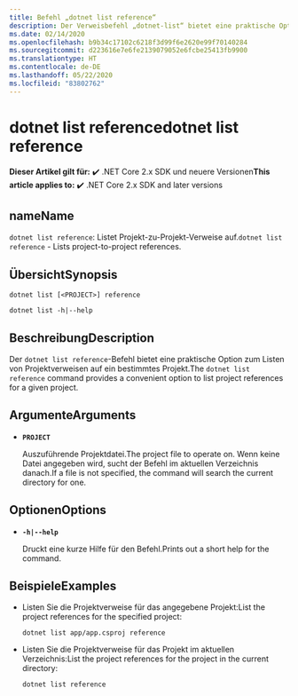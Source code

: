 ```yaml
---
title: Befehl „dotnet list reference“
description: Der Verweisbefehl „dotnet-list“ bietet eine praktische Option zum Listen von Verweisen zwischen Projekten.
ms.date: 02/14/2020
ms.openlocfilehash: b9b34c17102c6218f3d99f6e2620e99f70140284
ms.sourcegitcommit: d223616e7e6fe2139079052e6fcbe25413fb9900
ms.translationtype: HT
ms.contentlocale: de-DE
ms.lasthandoff: 05/22/2020
ms.locfileid: "83802762"
---
```

# <a name="dotnet-list-reference"></a><span data-ttu-id="1591d-103">dotnet list reference</span><span class="sxs-lookup"><span data-stu-id="1591d-103">dotnet list reference</span></span>

<span data-ttu-id="1591d-104">**Dieser Artikel gilt für:** ✔️ .NET Core 2.x SDK und neuere Versionen</span><span class="sxs-lookup"><span data-stu-id="1591d-104">**This article applies to:** ✔️ .NET Core 2.x SDK and later versions</span></span>

## <a name="name"></a><span data-ttu-id="1591d-105">name</span><span class="sxs-lookup"><span data-stu-id="1591d-105">Name</span></span>

<span data-ttu-id="1591d-106">`dotnet list reference`: Listet Projekt-zu-Projekt-Verweise auf.</span><span class="sxs-lookup"><span data-stu-id="1591d-106">`dotnet list reference` - Lists project-to-project references.</span></span>

## <a name="synopsis"></a><span data-ttu-id="1591d-107">Übersicht</span><span class="sxs-lookup"><span data-stu-id="1591d-107">Synopsis</span></span>

```dotnetcli
dotnet list [<PROJECT>] reference

dotnet list -h|--help
```

## <a name="description"></a><span data-ttu-id="1591d-108">Beschreibung</span><span class="sxs-lookup"><span data-stu-id="1591d-108">Description</span></span>

<span data-ttu-id="1591d-109">Der `dotnet list reference`-Befehl bietet eine praktische Option zum Listen von Projektverweisen auf ein bestimmtes Projekt.</span><span class="sxs-lookup"><span data-stu-id="1591d-109">The `dotnet list reference` command provides a convenient option to list project references for a given project.</span></span>

## <a name="arguments"></a><span data-ttu-id="1591d-110">Argumente</span><span class="sxs-lookup"><span data-stu-id="1591d-110">Arguments</span></span>

* **`PROJECT`**

  <span data-ttu-id="1591d-111">Auszuführende Projektdatei.</span><span class="sxs-lookup"><span data-stu-id="1591d-111">The project file to operate on.</span></span> <span data-ttu-id="1591d-112">Wenn keine Datei angegeben wird, sucht der Befehl im aktuellen Verzeichnis danach.</span><span class="sxs-lookup"><span data-stu-id="1591d-112">If a file is not specified, the command will search the current directory for one.</span></span>

## <a name="options"></a><span data-ttu-id="1591d-113">Optionen</span><span class="sxs-lookup"><span data-stu-id="1591d-113">Options</span></span>

* **`-h|--help`**

  <span data-ttu-id="1591d-114">Druckt eine kurze Hilfe für den Befehl.</span><span class="sxs-lookup"><span data-stu-id="1591d-114">Prints out a short help for the command.</span></span>

## <a name="examples"></a><span data-ttu-id="1591d-115">Beispiele</span><span class="sxs-lookup"><span data-stu-id="1591d-115">Examples</span></span>

* <span data-ttu-id="1591d-116">Listen Sie die Projektverweise für das angegebene Projekt:</span><span class="sxs-lookup"><span data-stu-id="1591d-116">List the project references for the specified project:</span></span>

  ```dotnetcli
  dotnet list app/app.csproj reference
  ```

* <span data-ttu-id="1591d-117">Listen Sie die Projektverweise für das Projekt im aktuellen Verzeichnis:</span><span class="sxs-lookup"><span data-stu-id="1591d-117">List the project references for the project in the current directory:</span></span>

  ```dotnetcli
  dotnet list reference
  ```
